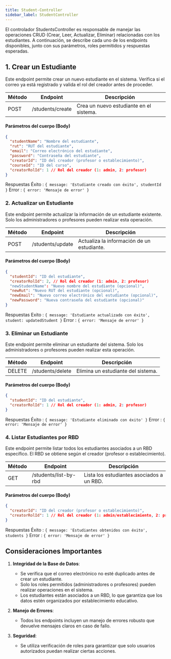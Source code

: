 ```yaml
---
title: Student-Controller
sidebar_label: StudentController
---
```


El controlador StudentsController es responsable de manejar las operaciones CRUD (Crear, Leer, Actualizar, Eliminar) relacionadas con los estudiantes. A continuación, se describe cada uno de los endpoints disponibles, junto con sus parámetros, roles permitidos y respuestas esperadas.

## 1. Crear un Estudiante
Este endpoint permite crear un nuevo estudiante en el sistema. Verifica si el correo ya está registrado y valida el rol del creador antes de proceder.

| Método | Endpoint         | Descripción                              |
|--------|------------------|------------------------------------------|
| POST   | /students/create | Crea un nuevo estudiante en el sistema. |

#### Parámetros del cuerpo (Body)
```json
{
  "studentName": "Nombre del estudiante",
  "rut": "RUT del estudiante",
  "email": "Correo electrónico del estudiante",
  "password": "Contraseña del estudiante",
  "creatorId": "ID del creador (profesor o establecimiento)",
  "courseId": "ID del curso",
  "creatorRolId": 1 // Rol del creador (1: admin, 2: profesor)
}
```

Respuestas
Éxito : `{ message: 'Estudiante creado con éxito', studentId }`
Error : `{ error: 'Mensaje de error' }`


### 2. Actualizar un Estudiante
Este endpoint permite actualizar la información de un estudiante existente. Solo los administradores o profesores pueden realizar esta operación.

| Método | Endpoint         | Descripción                              |
|--------|------------------|------------------------------------------|
| POST   | /students/update | Actualiza la información de un estudiante. |

#### Parámetros del cuerpo (Body)
```json
{
  "studentId": "ID del estudiante",
  "creatorRolId": 2, // Rol del creador (1: admin, 2: profesor)
  "newStudentName": "Nuevo nombre del estudiante (opcional)",
  "newRut": "Nuevo RUT del estudiante (opcional)",
  "newEmail": "Nuevo correo electrónico del estudiante (opcional)",
  "newPassword": "Nueva contraseña del estudiante (opcional)"
}
```

Respuestas
Exito : `{ message: 'Estudiante actualizado con éxito', student: updatedStudent }`
Error : `{ error: 'Mensaje de error' }`


### 3. Eliminar un Estudiante
Este endpoint permite eliminar un estudiante del sistema. Solo los administradores o profesores pueden realizar esta operación.

| Método | Endpoint         | Descripción                              |
|--------|------------------|------------------------------------------|
| DELETE | /students/delete | Elimina un estudiante del sistema. |


#### Parámetros del cuerpo (Body)
```json
{
  "studentId": "ID del estudiante",
  "creatorRolId": 1 // Rol del creador (1: admin, 2: profesor)
}
```

Respuestas
Éxito : `{ message: 'Estudiante eliminado con éxito' }`
Error : `{ error: 'Mensaje de error' }`



### 4. Listar Estudiantes por RBD
Este endpoint permite listar todos los estudiantes asociados a un RBD específico. El RBD se obtiene según el creador (profesor o establecimiento).


| Método | Endpoint             | Descripción                              |
|--------|----------------------|------------------------------------------|
| GET    | /students/list-by-rbd | Lista los estudiantes asociados a un RBD. |


#### Parámetros del cuerpo (Body)
```json
{
  "creatorId": "ID del creador (profesor o establecimiento)",
  "creatorRolId": 1 // Rol del creador (1: admin/establecimiento, 2: profesor)
}
```

Respuestas
Éxito : `{ message: 'Estudiantes obtenidos con éxito', students }`
Error : `{ error: 'Mensaje de error' }`

## Consideraciones Importantes

1. **Integridad de la Base de Datos**:
   - Se verifica que el correo electrónico no esté duplicado antes de crear un estudiante.
   - Solo los roles permitidos (administradores o profesores) pueden realizar operaciones en el sistema.
   - Los estudiantes están asociados a un RBD, lo que garantiza que los datos estén organizados por establecimiento educativo.

2. **Manejo de Errores**:
   - Todos los endpoints incluyen un manejo de errores robusto que devuelve mensajes claros en caso de fallo.

3. **Seguridad**:
   - Se utiliza verificación de roles para garantizar que solo usuarios autorizados puedan realizar ciertas acciones.